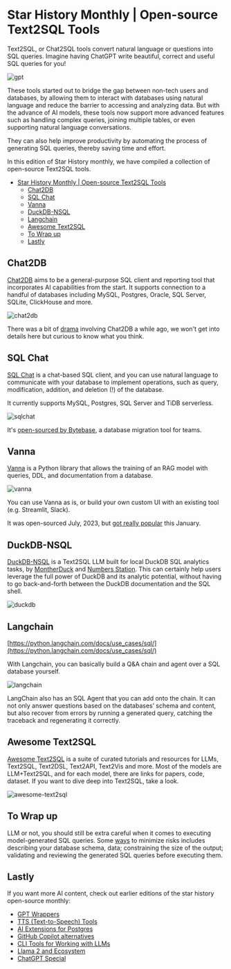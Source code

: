 # Star History Monthly | Open-source Text2SQL Tools

Text2SQL, or Chat2SQL tools convert natural language or questions into SQL queries. Imagine having ChatGPT write beautiful, correct and useful SQL queries for you!

![gpt](/blog/assets/text2sql/gpt.gif)

These tools started out to bridge the gap between non-tech users and databases, by allowing them to interact with databases using natural language and reduce the barrier to accessing and analyzing data. But with the advance of AI models, these tools now support more advanced features such as handling complex queries, joining multiple tables, or even supporting natural language conversations.

They can also help improve productivity by automating the process of generating SQL queries, thereby saving time and effort.

In this edition of Star History monthly, we have compiled a collection of open-source Text2SQL tools.

- [Star History Monthly | Open-source Text2SQL Tools](#star-history-monthly--open-source-text2sql-tools)
  - [Chat2DB](#chat2db)
  - [SQL Chat](#sql-chat)
  - [Vanna](#vanna)
  - [DuckDB-NSQL](#duckdb-nsql)
  - [Langchain](#langchain)
  - [Awesome Text2SQL](#awesome-text2sql)
  - [To Wrap up](#to-wrap-up)
  - [Lastly](#lastly)

## Chat2DB

[Chat2DB](https://github.com/chat2db/chat2db) aims to be a general-purpose SQL client and reporting tool that incorporates AI capabilities from the start. It supports connection to a handful of databases including MySQL, Postgres, Oracle, SQL Server, SQLite, ClickHouse and more.

![chat2db](/blog/assets/text2sql/chat2db.webp)

There was a bit of [drama](https://www.linkedin.com/feed/update/urn:li:activity:7153040091454611456/) involving Chat2DB a while ago, we won't get into details here but curious to know what you think.

## SQL Chat

[SQL Chat](https://github.com/sqlchat/sqlchat) is a chat-based SQL client, and you can use natural language to communicate with your database to implement operations, such as query, modification, addition, and deletion (!) of the database.

It currently supports MySQL, Postgres, SQL Server and TiDB serverless.

![sqlchat](/blog/assets/text2sql/sqlchat.webp)

It's [open-sourced by Bytebase](https://www.bytebase.com/blog/sql-chat/), a database migration tool for teams.

## Vanna

[Vanna](https://github.com/vanna-ai/vanna) is a Python library that allows the training of an RAG model with queries, DDL, and documentation from a database.

![vanna](/blog/assets/text2sql/vanna.webp)

You can use Vanna as is, or build your own custom UI with an existing tool (e.g. Streamlit, Slack).

It was open-sourced July, 2023, but [got really popular](https://star-history.com/#vanna-ai/vanna&Date) this January.

## DuckDB-NSQL

[DuckDB-NSQL](https://github.com/NumbersStationAI/DuckDB-NSQL) is a Text2SQL LLM built for local DuckDB SQL analytics tasks, by [MontherDuck](https://motherduck.com/) and [Numbers Station](https://www.numbersstation.ai/). This can certainly help users leverage the full power of DuckDB and its analytic potential, without having to go back-and-forth between the DuckDB documentation and the SQL shell.

![duckdb](/blog/assets/text2sql/duckdb.webp)

## Langchain

[https://python.langchain.com/docs/use_cases/sql/](https://python.langchain.com/docs/use_cases/sql/)

With Langchain, you can basically build a Q&A chain and agent over a SQL database yourself.

![langchain](/blog/assets/text2sql/langchain.webp)

LangChain also has an SQL Agent that you can add onto the chain. It can not only answer questions based on the databases’ schema and content, but also recover from errors by running a generated query, catching the traceback and regenerating it correctly.

## Awesome Text2SQL

[Awesome Text2SQL](https://github.com/eosphoros-ai/Awesome-Text2SQL) is a suite of curated tutorials and resources for LLMs, Text2SQL, Text2DSL, Text2API, Text2Vis and more. Most of the models are LLM+Text2SQL, and for each model, there are links for papers, code, dataset. If you want to dive deep into Text2SQL, take a look.

![awesome-text2sql](/blog/assets/text2sql/awesome-text2sql.webp)

## To Wrap up

LLM or not, you should still be extra careful when it comes to executing model-generated SQL queries. Some [ways](https://blog.langchain.dev/llms-and-sql/) to minimize risks includes describing your database schema, data; constraining the size of the output; validating and reviewing the generated SQL queries before executing them.

## Lastly

If you want more AI content, check out earlier editions of the star history open-source monthly:

- [GPT Wrappers](/blog/gpt-wrappers)
- [TTS (Text-to-Speech) Tools](/blog/tts)
- [AI Extensions for Postgres](/blog/ai-for-postgres)
- [GitHub Copilot alternatives](/blog/coding-ai)
- [CLI Tools for Working with LLMs](/blog/cli-tool-for-llm)
- [Llama 2 and Ecosystem](/blog/llama2)
- [ChatGPT Special](/blog/star-history-monthly-pick-202303)